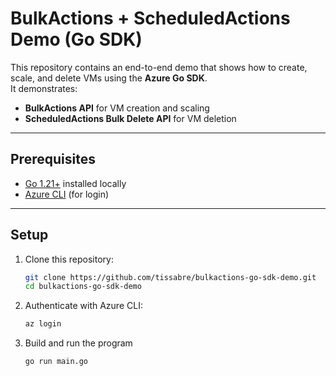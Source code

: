 # BulkActions + ScheduledActions Demo (Go SDK)

This repository contains an end-to-end demo that shows how to create, scale, and delete VMs using the **Azure Go SDK**.  
It demonstrates:  
- **BulkActions API** for VM creation and scaling  
- **ScheduledActions Bulk Delete API** for VM deletion  

---

## Prerequisites

- [Go 1.21+](https://go.dev/dl/) installed locally  
- [Azure CLI](https://learn.microsoft.com/en-us/cli/azure/install-azure-cli) (for login)  

---

## Setup

1. Clone this repository:
   ```bash
   git clone https://github.com/tissabre/bulkactions-go-sdk-demo.git
   cd bulkactions-go-sdk-demo
   ```

2. Authenticate with Azure CLI:
   ```bash
   az login
   ```

3. Build and run the program
   ```bash
   go run main.go
   ```